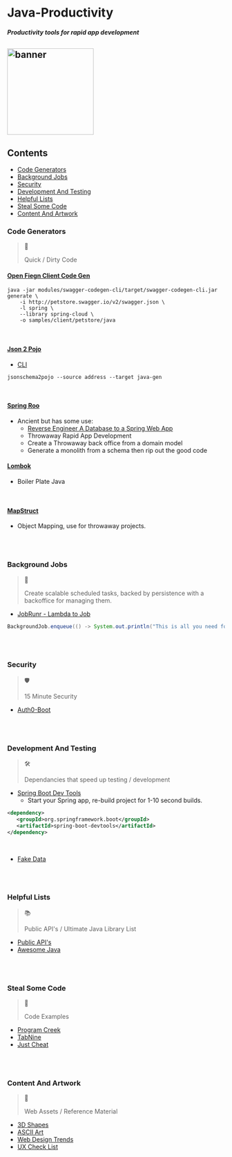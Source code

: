 # Java-Productivity
##### Productivity tools for rapid app development

<img    src="https://lh4.googleusercontent.com/_nn0TBN3Qrxqc7ZkOD9xTd5zJCG9KGgvsDXE8PHUwj1ujXxZMJ2aIrGSDyKA3k3H0VysTy5i2VYCtO_8X1INBHI1AbzCnRK_vwmvVE_63STs4tH1uaOuiROJJPXnQbwxsE3m6lHD" 
 alt="banner" 
 width="200"/>
---

## Contents
 - [Code Generators](#code-generators)
 - [Background Jobs](#background-jobs)
 - [Security](#security)
 - [Development And Testing](#development-and-testing)
 - [Helpful Lists](#helpful-lists)
 - [Steal Some Code](#steal-some-code)
 - [Content And Artwork](#content-and-artwork)

### Code Generators
> 📘 
> 
> Quick / Dirty Code

#### [Open Fiegn Client Code Gen](https://github.com/swagger-api/swagger-codegen/tree/master/modules/swagger-codegen/src/main/resources/JavaSpring/libraries/spring-cloud)

```
java -jar modules/swagger-codegen-cli/target/swagger-codegen-cli.jar generate \
    -i http://petstore.swagger.io/v2/swagger.json \
    -l spring \
    --library spring-cloud \
    -o samples/client/petstore/java
```

<br/>

#### [Json 2 Pojo](https://www.jsonschema2pojo.org/)
 - [CLI](https://github.com/joelittlejohn/jsonschema2pojo/wiki/Getting-Started#the-command-line-interface)

```shell
jsonschema2pojo --source address --target java-gen
```

<br/>

#### [Spring Roo](https://spring.io/projects/spring-roo#overview)
 - Ancient but has some use:
     - [Reverse Engineer A Database to a Spring Web App](http://rburawes.github.io/)
     - Throwaway Rapid App Development
     - Create a Throwaway back office from a domain model
     - Generate a monolith from a schema then rip out the good code

#### [Lombok](https://projectlombok.org/setup/maven)
 - Boiler Plate Java

<br/>

#### [MapStruct](https://mapstruct.org/documentation/installation/)
 - Object Mapping, use for throwaway projects.

<br/>
<br/>

### Background Jobs
> 🤖
> 
> Create scalable scheduled tasks, backed by persistence with a backoffice for managing them.

- [JobRunr - Lambda to Job](https://github.com/jobrunr/jobrunr)

 ```java
 BackgroundJob.enqueue(() -> System.out.println("This is all you need for distributed jobs!"));
 ```

<br/>
<br/> 
 
### Security
> 🛡️ 
> 
> 15 Minute Security

 - [Auth0-Boot](https://auth0.com/docs/quickstart/backend/java-spring-security5/01-authorization)

<br/>
<br/>

### Development And Testing
> 🛠️ 
> 
> Dependancies that speed up testing / development
 
 - [Spring Boot Dev Tools](https://www.baeldung.com/spring-boot-devtools)
   - Start your Spring app, re-build project for 1-10 second builds.
 
 ```xml
 <dependency>
    <groupId>org.springframework.boot</groupId>
    <artifactId>spring-boot-devtools</artifactId>
</dependency>
```

<br/>

 - [Fake Data](https://github.com/DiUS/java-faker)
 
<br/>
<br/>

### Helpful Lists 
> 📚 
> 
> Public API's / Ultimate Java Library List

- [Public API's](https://github.com/public-apis/public-apis)
- [Awesome Java](https://github.com/akullpp/awesome-java)

<br/>
<br/>

### Steal Some Code
> 🌌 
> 
> Code Examples

- [Program Creek](https://www.programcreek.com/java-api-examples/?action=search)
- [TabNine](https://www.tabnine.com/code)
- [Just Cheat](https://github.com/features/copilot/)

<br/>
<br/>

### Content And Artwork
> 🎨 
> 
> Web Assets / Reference Material
- [3D Shapes](https://www.shapefest.com/)
- [ASCII Art](https://patorjk.com/software/taag/#p=display&f=Graffiti&t=Type%20Something%20)
- [Web Design Trends](https://abduzeedo.com/)
- [UX Check List](https://www.checklist.design/)


